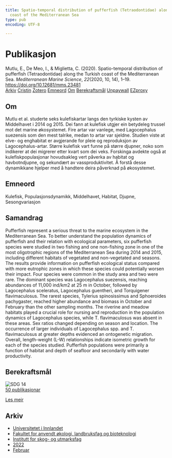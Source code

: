 ```yaml
---
title: Spatio-temporal distribution of pufferfish (Tetraodontidae) along the Turkish
  coast of the Mediterranean Sea
type: pub
encoding: UTF-8

---
```

<h1>Publikasjon</h1>
<article id="csl-bib-container-F2U6HK8H" class="csl-bib-container">
  <div class="csl-bib-body"> <div class="csl-entry">Mutlu, E., De Meo, I., &#38; Miglietta, C. (2020). Spatio-temporal distribution of pufferfish (Tetraodontidae) along the Turkish coast of the Mediterranean Sea. <i>Mediterranean Marine Science</i>, <i>22</i>(2020, 10, 14), 1–19. <a href="https://doi.org/10.12681/mms.23481">https://doi.org/10.12681/mms.23481</a></div> </div>
  <div class="csl-bib-buttons">
    <a href="#taxonomy-article-F2U6HK8H" alt="archive" class="csl-bib-button">Arkiv</a>
    <a href="https://app.cristin.no/results/show.jsf?id=2004105" alt="Cristin" class="csl-bib-button">Cristin</a>
    <a href="http://zotero.org/groups/5881554/items/F2U6HK8H" alt="Zotero" class="csl-bib-button">Zotero</a>
    <a href="#keywords-article-F2U6HK8H" alt="keywords" class="csl-bib-button">Emneord</a>
    <a href="#about-article-F2U6HK8H" alt="about_pub" class="csl-bib-button">Om</a>
    <a href="#sdg-article-F2U6HK8H" alt="sdg" class="csl-bib-button">Berekraftsmål</a>
    <a href="https://ejournals.epublishing.ekt.gr/index.php/hcmr-med-mar-sc/article/download/23481/21127" alt="Unpaywall" class="csl-bib-button">Unpaywall</a>
    <a href="https://ejournals.epublishing.ekt.gr/index.php/hcmr-med-mar-sc/article/download/23481/21127" alt="EZproxy" class="csl-bib-button">EZproxy</a>
  </div>
  <div id="csl-bib-meta-container-F2U6HK8H"></div>
</article>
<div id="csl-bib-meta-F2U6HK8H" class="csl-bib-meta">
  <article id="about-article-F2U6HK8H" class="about_pub-article">
    <h1>Om</h1>
    Mutlu et al. studerte seks kulefiskartar langs den tyrkiske kysten av Middelhavet i 2014 og 2015. Dei fann at kulefisk utgjer ein betydeleg trussel mot det marine økosystemet. Fire artar var vanlege, med Lagocephalus suezensis som den mest talrike, medan to artar var sjeldne. Studien viste at elve- og enghabitat er avgjerande for pleie og reproduksjon av Lagocephalus-artar. Større kulefisk vart funne på større djupner, noko som indikerer at dei migrerer etter kvart som dei veks. Forskinga avdekte også at kulefiskpopulasjonar hovudsakleg vert påverka av habitat og havbotndjupne, og sekundært av vassproduktivitet. Å forstå desse dynamikkane hjelper med å handtere deira påverknad på økosystemet.
  </article>
  <article id="keywords-article-F2U6HK8H" class="keywords-article">
    <h1>Emneord</h1>
    Kulefisk, Populasjonsdynamikk, Middelhavet, Habitat, Djupne, Sesongvariasjon
  </article>
  <article id="abstract-article-F2U6HK8H" class="abstract-article">
    <h1>Samandrag</h1>
    Pufferfish represent a serious threat to the marine ecosystem in the Mediterranean Sea. To better understand the population dynamics of pufferfish and their relation with ecological parameters, six pufferfish species were studied in two fishing and one non-fishing zone in one of the most oligotrophic regions of the Mediterranean Sea during 2014 and 2015, including different habitats of vegetated and non-vegetated and seasons. The results provide information on pufferfish ecological status compared with more eutrophic zones in which these species could potentially worsen their impact. Four species were common in the study area and two were rare. The dominant species was Lagocephalus suezensis, reaching abundances of 11,000 ind/km2 at 25 m in October, followed by Lagocephalus sceleratus, Lagocephalus guentheri, and Torquigener flavimaculosus. The rarest species, Tylerius spinosissimus and Sphoeroides pachygaster, reached higher abundance and biomass in October and February than the other sampling months. The riverine and meadow habitats played a crucial role for nursing and reproduction in the population dynamics of Lagocephalus species, while T. flavimaculosus was absent in these areas. Sex ratios changed depending on season and location. The occurrence of larger individuals of Lagocephalus spp. and T. flavimaculosus at greater depths evidenced an ontogenetic migration. Overall, length-weight (L-W) relationships indicate isometric growth for each of the species studied. Pufferfish populations were primarily a function of habitat and depth of seafloor and secondarily with water productivity.
  </article>
  <article id="sdg-article-F2U6HK8H" class="sdg-article">
    <h1>Berekraftsmål</h1>
    <div class="sdg-container"><div id="sdg14" class="sdg">
        <img src="{{< params subfolder >}}images/sdg/sdg14_nn.png" class="image" alt="SDG 14">
        <div class="sdg-overlay">
          <a href="{{< params subfolder >}}nn/archive/?sdg=14#archive" class="sdg-publication-count"><span>50</span> publikasjonar</a>
          <p><a href="https://fn.no/om-fn/fns-baerekraftsmaal/livet-i-havet?lang=nno-NO" class="sdg-read-more">Les meir</a></p>
        </div>
      </div></div>
  </article>
  <article id="taxonomy-article-F2U6HK8H" class="taxonomy-article">
    <h1>Arkiv</h1>
    <ul>
      <li><a href="{{< params subfolder >}}nn/archive/?key=3DCRN523">Universitetet i Innlandet</a></li>
      <li><a href="{{< params subfolder >}}nn/archive/?key=T77LXH6D">Fakultet for anvendt økologi, landbruksfag og bioteknologi</a></li>
      <li><a href="{{< params subfolder >}}nn/archive/?key=7TRARPE3">Institutt for skog- og utmarksfag</a></li>
      <li><a href="{{< params subfolder >}}nn/archive/?key=H9K9UC39">2022</a></li>
      <li><a href="{{< params subfolder >}}nn/archive/?key=TSZ2BSDY">Februar</a></li>
    </ul>
  </article>
</div>
